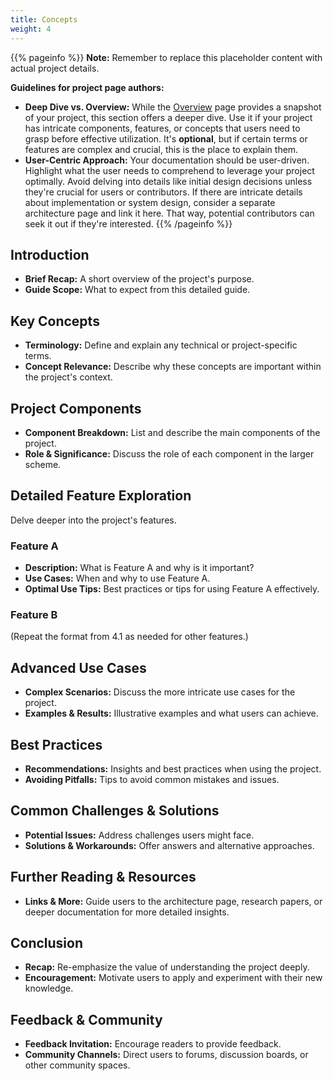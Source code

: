 ```yaml
---
title: Concepts
weight: 4
---
```


{{% pageinfo %}}
**Note:** Remember to replace this placeholder content with actual project details.

**Guidelines for project page authors:**

- **Deep Dive vs. Overview:** While the [Overview](/docs/overview/) page provides a snapshot of your project, this section offers a deeper dive. Use it if your project has intricate components, features, or concepts that users need to grasp before effective utilization. It's **optional**, but if certain terms or features are complex and crucial, this is the place to explain them.
- **User-Centric Approach:** Your documentation should be user-driven. Highlight what the user needs to comprehend to leverage your project optimally. Avoid delving into details like initial design decisions unless they're crucial for users or contributors. If there are intricate details about implementation or system design, consider a separate architecture page and link it here. That way, potential contributors can seek it out if they're interested.
  {{% /pageinfo %}}

## Introduction

- **Brief Recap:** A short overview of the project's purpose.
- **Guide Scope:** What to expect from this detailed guide.

## Key Concepts

- **Terminology:** Define and explain any technical or project-specific terms.
- **Concept Relevance:** Describe why these concepts are important within the project's context.

## Project Components

- **Component Breakdown:** List and describe the main components of the project.
- **Role & Significance:** Discuss the role of each component in the larger scheme.

## Detailed Feature Exploration

Delve deeper into the project's features.

### Feature A

- **Description:** What is Feature A and why is it important?
- **Use Cases:** When and why to use Feature A.
- **Optimal Use Tips:** Best practices or tips for using Feature A effectively.

### Feature B

(Repeat the format from 4.1 as needed for other features.)

## Advanced Use Cases

- **Complex Scenarios:** Discuss the more intricate use cases for the project.
- **Examples & Results:** Illustrative examples and what users can achieve.

## Best Practices

- **Recommendations:** Insights and best practices when using the project.
- **Avoiding Pitfalls:** Tips to avoid common mistakes and issues.

## Common Challenges & Solutions

- **Potential Issues:** Address challenges users might face.
- **Solutions & Workarounds:** Offer answers and alternative approaches.

## Further Reading & Resources

- **Links & More:** Guide users to the architecture page, research papers, or deeper documentation for more detailed insights.

## Conclusion

- **Recap:** Re-emphasize the value of understanding the project deeply.
- **Encouragement:** Motivate users to apply and experiment with their new knowledge.

## Feedback & Community

- **Feedback Invitation:** Encourage readers to provide feedback.
- **Community Channels:** Direct users to forums, discussion boards, or other community spaces.
